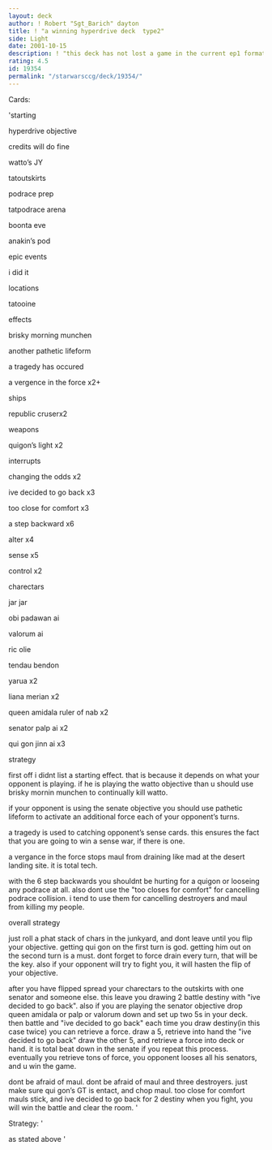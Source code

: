 ```yaml
---
layout: deck
author: ! Robert "Sgt_Barich" dayton
title: ! "a winning hyperdrive deck  type2"
side: Light
date: 2001-10-15
description: ! "this deck has not lost a game in the current ep1 format. i have played against the watto, and senate decks too. i dont know how ref3 will change the ep1 environment, but i think this deck will still be big."
rating: 4.5
id: 19354
permalink: "/starwarsccg/deck/19354/"
---
```

Cards: 

'starting

hyperdrive objective

credits will do fine

watto’s JY

tatoutskirts

podrace prep

tatpodrace arena

boonta eve

anakin’s pod


epic events

i did it


locations

tatooine


effects

brisky morning munchen

another pathetic lifeform

a tragedy has occured

a vergence in the force  x2+


ships

republic cruserx2


weapons

quigon’s light x2


interrupts

changing the odds x2

ive decided to go back x3

too close for comfort  x3

a step backward  x6

alter  x4

sense   x5

control   x2


charectars

jar jar

obi padawan ai

valorum  ai

ric olie

tendau bendon

yarua  x2

liana merian  x2

queen amidala ruler of nab  x2

senator palp ai  x2

qui gon jinn ai  x3


strategy

first off i didnt list a starting effect. that is because it depends on what your opponent is playing. if he is playing the watto objective than u should use brisky mornin munchen to continually kill watto. 

if your opponent is using the senate objective you should use pathetic lifeform to activate an additional force each of your opponent’s turns.


a tragedy is used to catching opponent’s sense cards. this ensures the fact that you are going to win a sense war, if there is one.

a vergance in the force stops maul from draining like mad at the desert landing site. it is total tech.

with the 6 step backwards you shouldnt be hurting for a quigon or looseing any podrace at all. also dont use the "too closes for comfort" for cancelling podrace collision. i tend to use them for cancelling destroyers and maul from killing my people.


overall strategy

just roll a phat stack of chars in the junkyard, and dont leave until you flip your objective. getting qui gon on the first turn is god. getting him out on the second turn is a must. dont forget to force drain every turn, that will be the key. also if your opponent will try to fight you, it will hasten the flip of your objective.

after you have flipped spread your charectars to the outskirts with one senator and someone else. this leave you drawing 2 battle destiny with "ive decided to go back". also if you are playing the senator objective drop queen amidala or palp or valorum down and set up two 5s in your deck. then battle and "ive decided to go back" each time you draw destiny(in this case twice) you can retrieve a force. draw a 5, retrieve into hand the "ive decided to go back" draw the other 5, and retrieve a force into deck or hand. it is total beat down in the senate if you repeat this process. eventually you retrieve tons of force, you opponent looses all his senators, and u win the game. 

dont be afraid of maul. dont be afraid of maul and three destroyers. just make sure qui gon’s GT is entact, and chop maul. too close for comfort mauls stick, and ive decided to go back for 2 destiny when you fight, you will win the battle and clear the room. '

Strategy: '

as stated above '

